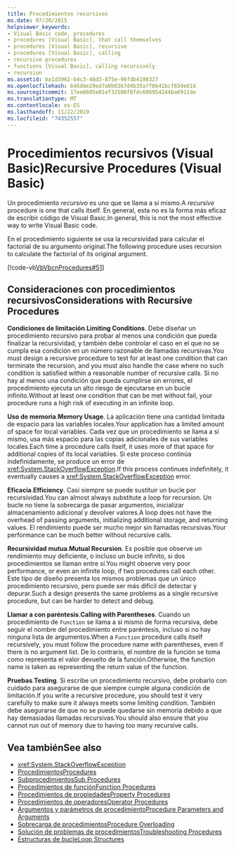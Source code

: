```yaml
---
title: Procedimientos recursivos
ms.date: 07/20/2015
helpviewer_keywords:
- Visual Basic code, procedures
- procedures [Visual Basic], that call themselves
- procedures [Visual Basic], recursive
- procedures [Visual Basic], calling
- recursive procedures
- functions [Visual Basic], calling recursively
- recursion
ms.assetid: ba1d3962-b4c3-48d3-875e-96fdb4198327
ms.openlocfilehash: 646d4e29ed7a0b6367d4b35a7f8641bcf659e616
ms.sourcegitcommit: 17ee6605e01ef32506f8fdc686954244ba6911de
ms.translationtype: MT
ms.contentlocale: es-ES
ms.lasthandoff: 11/22/2019
ms.locfileid: "74352557"
---
```

# <a name="recursive-procedures-visual-basic"></a><span data-ttu-id="278ff-102">Procedimientos recursivos (Visual Basic)</span><span class="sxs-lookup"><span data-stu-id="278ff-102">Recursive Procedures (Visual Basic)</span></span>

<span data-ttu-id="278ff-103">Un procedimiento *recursivo* es uno que se llama a sí mismo.</span><span class="sxs-lookup"><span data-stu-id="278ff-103">A *recursive* procedure is one that calls itself.</span></span> <span data-ttu-id="278ff-104">En general, esta no es la forma más eficaz de escribir código de Visual Basic.</span><span class="sxs-lookup"><span data-stu-id="278ff-104">In general, this is not the most effective way to write Visual Basic code.</span></span>  
  
 <span data-ttu-id="278ff-105">En el procedimiento siguiente se usa la recursividad para calcular el factorial de su argumento original.</span><span class="sxs-lookup"><span data-stu-id="278ff-105">The following procedure uses recursion to calculate the factorial of its original argument.</span></span>  
  
 [!code-vb[VbVbcnProcedures#51](~/samples/snippets/visualbasic/VS_Snippets_VBCSharp/VbVbcnProcedures/VB/Class1.vb#51)]  
  
## <a name="considerations-with-recursive-procedures"></a><span data-ttu-id="278ff-106">Consideraciones con procedimientos recursivos</span><span class="sxs-lookup"><span data-stu-id="278ff-106">Considerations with Recursive Procedures</span></span>

 <span data-ttu-id="278ff-107">**Condiciones de limitación**.</span><span class="sxs-lookup"><span data-stu-id="278ff-107">**Limiting Conditions**.</span></span> <span data-ttu-id="278ff-108">Debe diseñar un procedimiento recursivo para probar al menos una condición que pueda finalizar la recursividad, y también debe controlar el caso en el que no se cumpla esa condición en un número razonable de llamadas recursivas.</span><span class="sxs-lookup"><span data-stu-id="278ff-108">You must design a recursive procedure to test for at least one condition that can terminate the recursion, and you must also handle the case where no such condition is satisfied within a reasonable number of recursive calls.</span></span> <span data-ttu-id="278ff-109">Si no hay al menos una condición que pueda cumplirse sin errores, el procedimiento ejecuta un alto riesgo de ejecutarse en un bucle infinito.</span><span class="sxs-lookup"><span data-stu-id="278ff-109">Without at least one condition that can be met without fail, your procedure runs a high risk of executing in an infinite loop.</span></span>

 <span data-ttu-id="278ff-110">**Uso de memoria**.</span><span class="sxs-lookup"><span data-stu-id="278ff-110">**Memory Usage**.</span></span> <span data-ttu-id="278ff-111">La aplicación tiene una cantidad limitada de espacio para las variables locales.</span><span class="sxs-lookup"><span data-stu-id="278ff-111">Your application has a limited amount of space for local variables.</span></span> <span data-ttu-id="278ff-112">Cada vez que un procedimiento se llama a sí mismo, usa más espacio para las copias adicionales de sus variables locales.</span><span class="sxs-lookup"><span data-stu-id="278ff-112">Each time a procedure calls itself, it uses more of that space for additional copies of its local variables.</span></span> <span data-ttu-id="278ff-113">Si este proceso continúa indefinidamente, se produce un error de <xref:System.StackOverflowException>.</span><span class="sxs-lookup"><span data-stu-id="278ff-113">If this process continues indefinitely, it eventually causes a <xref:System.StackOverflowException> error.</span></span>

 <span data-ttu-id="278ff-114">**Eficacia**.</span><span class="sxs-lookup"><span data-stu-id="278ff-114">**Efficiency**.</span></span> <span data-ttu-id="278ff-115">Casi siempre se puede sustituir un bucle por recursividad.</span><span class="sxs-lookup"><span data-stu-id="278ff-115">You can almost always substitute a loop for recursion.</span></span> <span data-ttu-id="278ff-116">Un bucle no tiene la sobrecarga de pasar argumentos, inicializar almacenamiento adicional y devolver valores.</span><span class="sxs-lookup"><span data-stu-id="278ff-116">A loop does not have the overhead of passing arguments, initializing additional storage, and returning values.</span></span> <span data-ttu-id="278ff-117">El rendimiento puede ser mucho mejor sin llamadas recursivas.</span><span class="sxs-lookup"><span data-stu-id="278ff-117">Your performance can be much better without recursive calls.</span></span>

 <span data-ttu-id="278ff-118">**Recursividad mutua**.</span><span class="sxs-lookup"><span data-stu-id="278ff-118">**Mutual Recursion**.</span></span> <span data-ttu-id="278ff-119">Es posible que observe un rendimiento muy deficiente, o incluso un bucle infinito, si dos procedimientos se llaman entre sí.</span><span class="sxs-lookup"><span data-stu-id="278ff-119">You might observe very poor performance, or even an infinite loop, if two procedures call each other.</span></span> <span data-ttu-id="278ff-120">Este tipo de diseño presenta los mismos problemas que un único procedimiento recursivo, pero puede ser más difícil de detectar y depurar.</span><span class="sxs-lookup"><span data-stu-id="278ff-120">Such a design presents the same problems as a single recursive procedure, but can be harder to detect and debug.</span></span>

 <span data-ttu-id="278ff-121">**Llamar a con paréntesis**.</span><span class="sxs-lookup"><span data-stu-id="278ff-121">**Calling with Parentheses**.</span></span> <span data-ttu-id="278ff-122">Cuando un procedimiento de `Function` se llama a sí mismo de forma recursiva, debe seguir el nombre del procedimiento entre paréntesis, incluso si no hay ninguna lista de argumentos.</span><span class="sxs-lookup"><span data-stu-id="278ff-122">When a `Function` procedure calls itself recursively, you must follow the procedure name with parentheses, even if there is no argument list.</span></span> <span data-ttu-id="278ff-123">De lo contrario, el nombre de la función se toma como representa el valor devuelto de la función.</span><span class="sxs-lookup"><span data-stu-id="278ff-123">Otherwise, the function name is taken as representing the return value of the function.</span></span>

 <span data-ttu-id="278ff-124">**Pruebas**.</span><span class="sxs-lookup"><span data-stu-id="278ff-124">**Testing**.</span></span> <span data-ttu-id="278ff-125">Si escribe un procedimiento recursivo, debe probarlo con cuidado para asegurarse de que siempre cumple alguna condición de limitación.</span><span class="sxs-lookup"><span data-stu-id="278ff-125">If you write a recursive procedure, you should test it very carefully to make sure it always meets some limiting condition.</span></span> <span data-ttu-id="278ff-126">También debe asegurarse de que no se puede quedarse sin memoria debido a que hay demasiadas llamadas recursivas.</span><span class="sxs-lookup"><span data-stu-id="278ff-126">You should also ensure that you cannot run out of memory due to having too many recursive calls.</span></span>

## <a name="see-also"></a><span data-ttu-id="278ff-127">Vea también</span><span class="sxs-lookup"><span data-stu-id="278ff-127">See also</span></span>

- <xref:System.StackOverflowException>
- [<span data-ttu-id="278ff-128">Procedimientos</span><span class="sxs-lookup"><span data-stu-id="278ff-128">Procedures</span></span>](index.md)
- [<span data-ttu-id="278ff-129">Subprocedimientos</span><span class="sxs-lookup"><span data-stu-id="278ff-129">Sub Procedures</span></span>](sub-procedures.md)
- [<span data-ttu-id="278ff-130">Procedimientos de función</span><span class="sxs-lookup"><span data-stu-id="278ff-130">Function Procedures</span></span>](function-procedures.md)
- [<span data-ttu-id="278ff-131">Procedimientos de propiedades</span><span class="sxs-lookup"><span data-stu-id="278ff-131">Property Procedures</span></span>](property-procedures.md)
- [<span data-ttu-id="278ff-132">Procedimientos de operadores</span><span class="sxs-lookup"><span data-stu-id="278ff-132">Operator Procedures</span></span>](operator-procedures.md)
- [<span data-ttu-id="278ff-133">Argumentos y parámetros de procedimiento</span><span class="sxs-lookup"><span data-stu-id="278ff-133">Procedure Parameters and Arguments</span></span>](procedure-parameters-and-arguments.md)
- [<span data-ttu-id="278ff-134">Sobrecarga de procedimientos</span><span class="sxs-lookup"><span data-stu-id="278ff-134">Procedure Overloading</span></span>](procedure-overloading.md)
- [<span data-ttu-id="278ff-135">Solución de problemas de procedimientos</span><span class="sxs-lookup"><span data-stu-id="278ff-135">Troubleshooting Procedures</span></span>](troubleshooting-procedures.md)
- [<span data-ttu-id="278ff-136">Estructuras de bucle</span><span class="sxs-lookup"><span data-stu-id="278ff-136">Loop Structures</span></span>](../control-flow/loop-structures.md)
